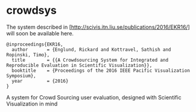 # crowdsys
The system described in [http://scivis.itn.liu.se/publications/2016/EKR16/] will soon be available here. 

```
@inproceedings{EKR16,
  author       = {Englund, Rickard and Kottravel, Sathish and Ropinski, Timo},
  title        = {{A Crowdsourcing System for Integrated and Reproducible Evaluation in Scientific Visualization}},
  booktitle    = {Proceedings of the 2016 IEEE Pacific Visualization Symposium},
  year         = {2016}
}
```

A system for Crowd Sourcing user evaluation, designed with Scientific Visualization in mind


